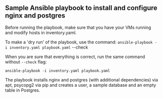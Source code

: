 ## Sample Ansible playbook to install and configure nginx and postgres

Before running the playbook, make sure that you have your VMs running and modify hosts in inventory.yaml.


To make a 'dry run' of the playbook, use the command: `ansible-playbook -i inventory.yaml playbook.yaml` --check

When you are sure that everything is correct, run the same command without `--check` flag:

`ansible-playbook -i inventory.yaml playbook.yaml`


The playbook installs nginx and postgres (with additional dependencies) via apt, psycopg2 via pip and creates a user, a sample database and an empty table in Postgres.

